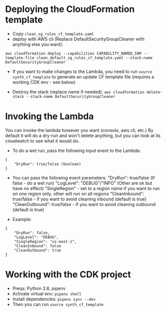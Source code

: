 
# Deploying the CloudFormation template
* Copy `clean_sg_rules_cf_template.yaml`
* deploy with AWS cli (Replace DefaultSecurityGroupCleaner with anything else you want): 

`aws cloudformation deploy --capabilities CAPABILITY_NAMED_IAM --template-file clean_default_sg_rules_cf_template.yaml --stack-name DefaultSecurityGroupCleaner`

* If you want to make changes to the Lambda, you need to run `source synth_cf_template` to generate an update CF template file (requires a working CDK env - see below)

* Destroy the stack (replace name if needed): `aws cloudformation delete-stack --stack-name DefaultSecurityGroupCleaner`

# Invoking the Lambda
You can invoke the lambda however you want (console, aws cli, etc.)
By default it will do a dry-run and won't delete anything, but you can look at its cloudwatch to see what it would do.

* To do a wet run, pass the following input event to the Lambda:
```
{
    "DryRun": true/false (boolean)
}
```

* You can pass the following event parameters:
    "DryRun": true/false (If false - do a wet run)
    "LogLevel": "DEBUG"/"INFO" (Other are ok but have no effect)
    "SingleRegion" - set to a region name if you want to run on one region only, other will run on all regions
    "CleanInbound": true/false - if you want to avoid cleaning inbound (default is true)
    "CleanOutbound": true/false - if you want to avoid cleaning outbound (default is true)

* Example:

```
{
    "DryRun": false,
    "LogLevel": "DEBUG",
    "SingleRegion": "us-east-1",
    "CleanInbound": false
    "CleanOutbound": true
}
```

# Working with the CDK project
* Preqs: Python 3.8, pipenv
* Activate virtual env: `pipenv shell`
* Install dependencies: `pipenv sync --dev`
* Then you can run `source synth_cf_template`
